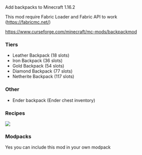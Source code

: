 Add backpacks to Minecraft 1.16.2

This mod require Fabric Loader and Fabric API to work (https://fabricmc.net/)

https://www.curseforge.com/minecraft/mc-mods/backpackmod

### Tiers

- Leather Backpack (18 slots)
- Iron Backpack (36 slots)
- Gold Backpack (54 slots)
- Diamond Backpack (77 slots)
- Netherite Backpack (117 slots)

### Other

- Ender backpack (Ender chest inventory)

### Recipes

![](https://i.imgur.com/j2773al.png)

### Modpacks

Yes you can include this mod in your own modpack
